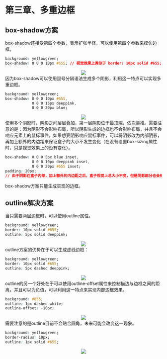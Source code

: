 # 第三章、多重边框
## box-shadow方案
box-shadow还接受第四个参数，表示扩张半径，可以使用第四个参数来模仿边框。
```css
background: yellowgreen;
box-shadow: 0 0 0 10px #655; // 视觉效果上类似于 border: 10px solid #655;
```
<div align=center><img src="/note/images/css-secret/3/1.png"></div>  
因为box-shadow可以使用逗号分隔语法生成多个阴影，利用这一特点可以实现多重边框。  

```css
background: yellowgreen;
box-shadow: 0 0 0 10px #655,
            0 0 0 15px deeppink,
            0 0 0 20px blue;
```
<div align=center><img src="/note/images/css-secret/3/2.png"></div>  
使用多个阴影时，阴影之间层层叠加，第一层阴影位于最顶端，依次类推。需要注意的是：因为阴影不会影响布局，所以阴影生成的边框也不会影响布局，并且不会响应元素上的鼠标事件，如果想要阴影响应鼠标事件，可以将阴影改为内部阴影，再加上额外的内边距来保证盒子的大小不发生变化（在没有设置box-sizing属性时，只是视觉效果上的没有变化）。  

```css
box-shadow: 0 0 0 5px blue inset,
            0 0 0 10px deeppink inset,
            0 0 0 20px #655 inset;
padding: 20px;
// 由于阴影在盒子内部，加上额外的内边距之后，盒子视觉上总大小不变，但是阴影部分也会相应鼠标事件，注意外边框改内边框时颜色的顺序变化。
```
box-shadow方案只能生成实现的边框。
## outline解决方案
当只需要两层边框时，可以使用outline属性。
```css
background: yellowgreen;
border: 10px solid #655;
outline: 5px solid deeppink;
```
<div align=center><img src="/note/images/css-secret/3/3.png"></div>  
outline方案的优势在于可以生成虚线边框：  

```css
background: yellowgreen;
border: 10px solid #655;
outline: 5px dashed deeppink;
```
<div align=center><img src="/note/images/css-secret/3/4.png"></div>  
outline的另一个好处在于可以使用outline-offset属性来控制描边与边框之间的距离，并且可以为负值，可以利用这一特点来实现内部边框效果。  

```css
background: #655;
outline: 1px dashed white;
outline-offset: -10px;
```
<div align=center><img src="/note/images/css-secret/3/5.png"></div>  
需要注意的是outline目前不会贴合圆角，未来可能会改变这一现象。  

```css
background: yellowgreen;
border-radius: 10px;
outline: 1px solid #655;
```
<div align=center><img src="/note/images/css-secret/3/6.png"></div>  